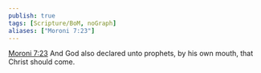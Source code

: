 ```yaml
---
publish: true
tags: [Scripture/BoM, noGraph]
aliases: ["Moroni 7:23"]
---
```

[Moroni 7:23](https://churchofjesuschrist.org/study/scriptures/bofm/moro/7?lang=eng&id=p23#p23) And God also declared unto prophets, by his own mouth, that Christ should come.
